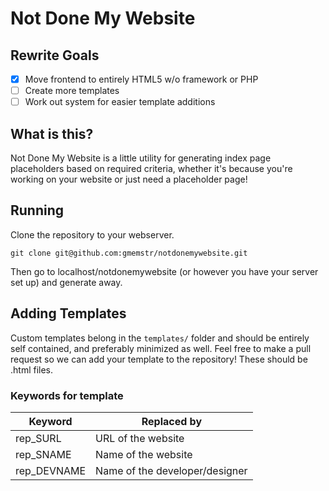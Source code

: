# Not Done My Website

## Rewrite Goals

- [x] Move frontend to entirely HTML5 w/o framework or PHP
- [ ] Create more templates
- [ ] Work out system for easier template additions

## What is this?

Not Done My Website is a little utility for generating index page placeholders based on required criteria, whether it's because you're working on your website or just need a placeholder page!

## Running

Clone the repository to your webserver.

```
git clone git@github.com:gmemstr/notdonemywebsite.git
```

Then go to localhost/notdonemywebsite (or however you have your server set up) and generate away.

## Adding Templates

Custom templates belong in the `templates/` folder and should be entirely self contained, and preferably minimized as well. Feel free to make a pull request so we can add your template to the repository! These should be .html files.

### Keywords for template

| Keyword | Replaced by |
|---|---|
| rep_SURL | URL of the website |
| rep_SNAME | Name of the website |
| rep_DEVNAME | Name of the developer/designer |